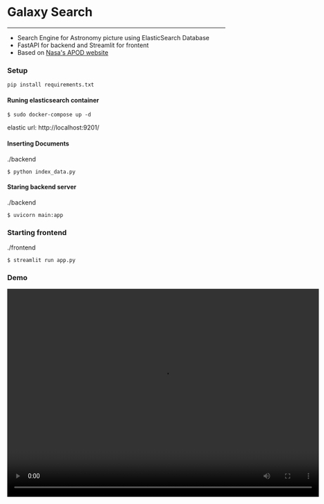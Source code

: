 # Galaxy Search
---

* Search Engine for Astronomy picture using ElasticSearch Database
* FastAPI for backend and Streamlit for frontent
* Based on [Nasa's APOD website](https://apod.nasa.gov/apod/archivepix.html)  


### Setup

```
pip install requirements.txt
```

#### Runing elasticsearch container
```
$ sudo docker-compose up -d
```

elastic url: http://localhost:9201/

#### Inserting Documents
./backend
```
$ python index_data.py
```

#### Staring backend server
./backend
```
$ uvicorn main:app
```

### Starting frontend
./frontend
```
$ streamlit run app.py
```

### Demo

<video width="720" height="480" controls>
  <source src="galaxy_search_sr.mp4" type="video/mp4">
  Your browser does not support the video tag.
</video>

<!-- ![Demo](https://raw.githubusercontent.com/hiiimanshusharma/Galaxy-Search//main/galaxy_search_sr.mp4) -->